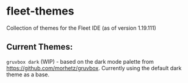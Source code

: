 # fleet-themes
Collection of themes for the Fleet IDE (as of version 1.19.111)

## Current Themes:
`gruvbox dark` (WIP) - based on the dark mode palette from https://github.com/morhetz/gruvbox. Currently using the default dark theme as a base. 
